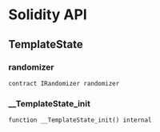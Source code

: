 # Solidity API

## TemplateState

### randomizer

```solidity
contract IRandomizer randomizer
```

### __TemplateState_init

```solidity
function __TemplateState_init() internal
```


